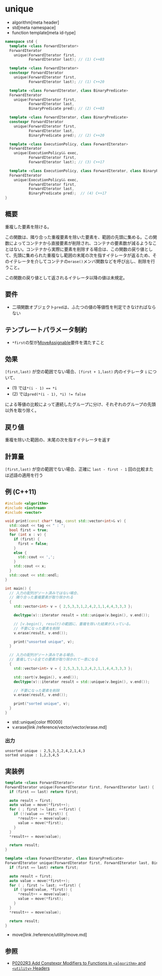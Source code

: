 # unique
* algorithm[meta header]
* std[meta namespace]
* function template[meta id-type]

```cpp
namespace std {
  template <class ForwardIterator>
  ForwardIterator
    unique(ForwardIterator first,
           ForwardIterator last); // (1) C++03

  template <class ForwardIterator>
  constexpr ForwardIterator
    unique(ForwardIterator first,
           ForwardIterator last); // (1) C++20

  template <class ForwardIterator, class BinaryPredicate>
  ForwardIterator
    unique(ForwardIterator first,
           ForwardIterator last,
           BinaryPredicate pred); // (2) C++03

  template <class ForwardIterator, class BinaryPredicate>
  constexpr ForwardIterator
    unique(ForwardIterator first,
           ForwardIterator last,
           BinaryPredicate pred); // (2) C++20

  template <class ExecutionPolicy, class ForwardIterator>
  ForwardIterator
    unique(ExecutionPolicy&& exec,
           ForwardIterator first,
           ForwardIterator last); // (3) C++17

  template <class ExecutionPolicy, class ForwardIterator, class BinaryPredicate>
  ForwardIterator
    unique(ExecutionPolicy&& exec,
           ForwardIterator first,
           ForwardIterator last,
           BinaryPredicate pred);  // (4) C++17
}
```

## 概要
重複した要素を除ける。

この関数は、隣り合った重複要素を除いた要素を、範囲の先頭に集める。この関数によってコンテナから直接要素が削除され、コンテナの要素数が減るようなことはない。コンテナから実際に要素を削除する場合は、この関数の戻り値として、先頭に集められた重複なし範囲の末尾の次を指すイテレータが返るため、そのイテレータを介してコンテナの`erase()`メンバ関数などを呼び出し、削除を行うこと。

この関数の戻り値として返されるイテレータ以降の値は未規定。


## 要件
- 二項関数オブジェクト`pred`は、ふたつの値の等値性を判定できなければならない


## テンプレートパラメータ制約
- `*first`の型が[MoveAssignable](/reference/concepts/MoveAssignable.md.nolink)要件を満たすこと


## 効果
`[first,last)` が空の範囲でない場合、`[first + 1,last)` 内のイテレータ `i` について、

- (1) では`*(i - 1) == *i`
- (2) では`pred(*(i - 1), *i) != false`

による等値の比較によって連続したグループに分け、それぞれのグループの先頭以外を取り除く。


## 戻り値
重複を除いた範囲の、末尾の次を指すイテレータを返す


## 計算量
`[first,last)` が空の範囲でない場合、正確に `last - first - 1` 回の比較または述語の適用を行う


## 例 (C++11)
```cpp example
#include <algorithm>
#include <iostream>
#include <vector>

void print(const char* tag, const std::vector<int>& v) {
  std::cout << tag << " : ";
  bool first = true;
  for (int x : v) {
    if (first) {
      first = false;
    }
    else {
      std::cout << ',';
    }
    std::cout << x;
  }
  std::cout << std::endl;
}

int main() {
  // 入力の配列がソート済みではない場合、
  // 隣り合った重複要素が取り除かれる
  {
    std::vector<int> v = { 2,5,3,3,1,2,4,2,1,1,4,4,3,3,3 };

    decltype(v)::iterator result = std::unique(v.begin(), v.end());

    // [v.begin(), result)の範囲に、重複を除いた結果が入っている。
    // 不要になった要素を削除
    v.erase(result, v.end());

    print("unsorted unique", v);
  }

  // 入力の配列がソート済みである場合、
  // 重複している全ての要素が取り除かれて一意になる
  {
    std::vector<int> v = { 2,5,3,3,1,2,4,2,1,1,4,4,3,3,3 };

    std::sort(v.begin(), v.end());
    decltype(v)::iterator result = std::unique(v.begin(), v.end());

    // 不要になった要素を削除
    v.erase(result, v.end());

    print("sorted unique", v);
  }
}
```
* std::unique[color ff0000]
* v.erase[link /reference/vector/vector/erase.md]

### 出力
```
unsorted unique : 2,5,3,1,2,4,2,1,4,3
sorted unique : 1,2,3,4,5
```


## 実装例
```cpp
template <class ForwardIterator>
ForwardIterator unique(ForwardIterator first, ForwardIterator last) {
  if (first == last) return first;

  auto result = first;
  auto value = move(*first++);
  for ( ; first != last; ++first) {
    if (!(value == *first)) {
      *result++ = move(value);
      value = move(*first);
    }
  }
  *result++ = move(value);

  return result;
}

template <class ForwardIterator, class BinaryPredicate>
ForwardIterator unique(ForwardIterator first, ForwardIterator last, BinaryPredicate pred) {
  if (first == last) return first;

  auto result = first;
  auto value = move(*first++);
  for ( ; first != last; ++first) {
    if (!pred(value, *first)) {
      *result++ = move(value);
      value = move(*first);
    }
  }
  *result++ = move(value);

  return result;
}
```
* move[link /reference/utility/move.md]


## 参照
- [P0202R3 Add Constexpr Modifiers to Functions in `<algorithm>` and `<utility>` Headers](http://www.open-std.org/jtc1/sc22/wg21/docs/papers/2017/p0202r3.html)
